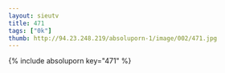```yaml
--- 
layout: sieutv
title: 471
tags: ["0k"]
thumb: http://94.23.248.219/absoluporn-1/image/002/471.jpg
---
```

{% include absoluporn key="471" %} 
